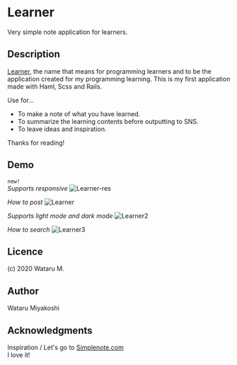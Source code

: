 # Learner

Very simple note application for learners.

## Description

[Learner](https://learner-memo-app.herokuapp.com/), the name that means for programming learners and to be the application created for my programming learning.
This is my first application made with Haml, Scss and Rails.

Use for...  
* To make a note of what you have learned.
* To summarize the learning contents before outputting to SNS.
* To leave ideas and inspiration.

Thanks for reading!
## Demo

`new!`  
*Supports responsive*
![Learner-res](https://user-images.githubusercontent.com/67892455/89116301-51900a80-d4cd-11ea-9a6d-e1a06c15e9c7.gif)


*How to post*
![Learner](https://user-images.githubusercontent.com/67892455/89055475-65d0ec00-d395-11ea-929c-1d2280153df5.gif)


*Supports light mode and dark mode*
![Learner2](https://user-images.githubusercontent.com/67892455/89055489-6c5f6380-d395-11ea-99f6-9b2981d4b0b5.gif)

*How to search*
![Learner3](https://user-images.githubusercontent.com/67892455/89055512-75503500-d395-11ea-8b9a-fc48c86054c1.gif)
## Licence

(c) 2020 Wataru M.
## Author
Wataru Miyakoshi
## Acknowledgments
Inspiration / Let's go to [Simplenote.com](https://simplenote.com/)  
I love it!